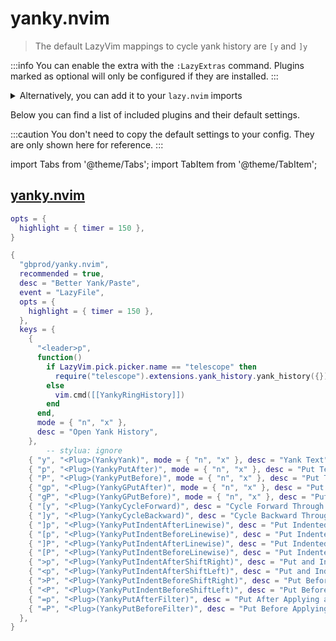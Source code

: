 # yanky.nvim

> The default LazyVim mappings to cycle yank history are `[y` and `]y`

<!-- plugins:start -->

:::info
You can enable the extra with the `:LazyExtras` command.
Plugins marked as optional will only be configured if they are installed.
:::

<details>
<summary>Alternatively, you can add it to your <code>lazy.nvim</code> imports</summary>

```lua title="lua/config/lazy.lua" {4}
require("lazy").setup({
  spec = {
    { "LazyVim/LazyVim", import = "lazyvim.plugins" },
    { import = "lazyvim.plugins.extras.coding.yanky" },
    { import = "plugins" },
  },
})
```

</details>

Below you can find a list of included plugins and their default settings.

:::caution
You don't need to copy the default settings to your config.
They are only shown here for reference.
:::

import Tabs from '@theme/Tabs';
import TabItem from '@theme/TabItem';

## [yanky.nvim](https://github.com/gbprod/yanky.nvim)

<Tabs>

<TabItem value="opts" label="Options">

```lua
opts = {
  highlight = { timer = 150 },
}
```

</TabItem>


<TabItem value="code" label="Full Spec">

```lua
{
  "gbprod/yanky.nvim",
  recommended = true,
  desc = "Better Yank/Paste",
  event = "LazyFile",
  opts = {
    highlight = { timer = 150 },
  },
  keys = {
    {
      "<leader>p",
      function()
        if LazyVim.pick.picker.name == "telescope" then
          require("telescope").extensions.yank_history.yank_history({})
        else
          vim.cmd([[YankyRingHistory]])
        end
      end,
      mode = { "n", "x" },
      desc = "Open Yank History",
    },
        -- stylua: ignore
    { "y", "<Plug>(YankyYank)", mode = { "n", "x" }, desc = "Yank Text" },
    { "p", "<Plug>(YankyPutAfter)", mode = { "n", "x" }, desc = "Put Text After Cursor" },
    { "P", "<Plug>(YankyPutBefore)", mode = { "n", "x" }, desc = "Put Text Before Cursor" },
    { "gp", "<Plug>(YankyGPutAfter)", mode = { "n", "x" }, desc = "Put Text After Selection" },
    { "gP", "<Plug>(YankyGPutBefore)", mode = { "n", "x" }, desc = "Put Text Before Selection" },
    { "[y", "<Plug>(YankyCycleForward)", desc = "Cycle Forward Through Yank History" },
    { "]y", "<Plug>(YankyCycleBackward)", desc = "Cycle Backward Through Yank History" },
    { "]p", "<Plug>(YankyPutIndentAfterLinewise)", desc = "Put Indented After Cursor (Linewise)" },
    { "[p", "<Plug>(YankyPutIndentBeforeLinewise)", desc = "Put Indented Before Cursor (Linewise)" },
    { "]P", "<Plug>(YankyPutIndentAfterLinewise)", desc = "Put Indented After Cursor (Linewise)" },
    { "[P", "<Plug>(YankyPutIndentBeforeLinewise)", desc = "Put Indented Before Cursor (Linewise)" },
    { ">p", "<Plug>(YankyPutIndentAfterShiftRight)", desc = "Put and Indent Right" },
    { "<p", "<Plug>(YankyPutIndentAfterShiftLeft)", desc = "Put and Indent Left" },
    { ">P", "<Plug>(YankyPutIndentBeforeShiftRight)", desc = "Put Before and Indent Right" },
    { "<P", "<Plug>(YankyPutIndentBeforeShiftLeft)", desc = "Put Before and Indent Left" },
    { "=p", "<Plug>(YankyPutAfterFilter)", desc = "Put After Applying a Filter" },
    { "=P", "<Plug>(YankyPutBeforeFilter)", desc = "Put Before Applying a Filter" },
  },
}
```

</TabItem>

</Tabs>

<!-- plugins:end -->

